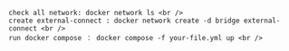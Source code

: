     check all network: docker network ls <br />
    create external-connect : docker network create -d bridge external-connect <br />
    run docker compose ： docker compose -f your-file.yml up <br />
